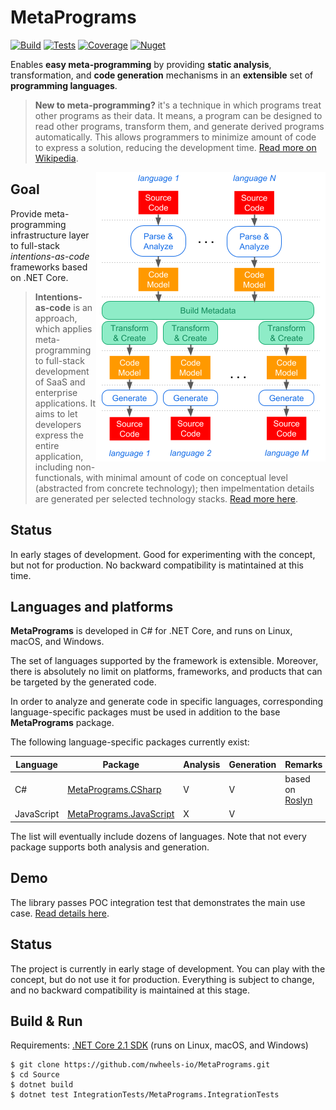 MetaPrograms
=====

[![Build](https://img.shields.io/appveyor/ci/felix-b/metaprograms/master.svg)](https://ci.appveyor.com/project/felix-b/metaprograms)
[![Tests](https://img.shields.io/appveyor/tests/felix-b/metaprograms/master.svg)](https://ci.appveyor.com/project/felix-b/metaprograms)
[![Coverage](https://img.shields.io/codecov/c/github/nwheels-io/metaprograms/master.svg)](https://codecov.io/gh/nwheels-io/MetaPrograms)
[![Nuget](https://img.shields.io/nuget/vpre/MetaPrograms.svg)](http://www.nuget.org/packages/MetaPrograms/)

Enables **easy meta-programming** by providing **static analysis**, transformation, and **code generation** mechanisms in an **extensible** set of **programming languages**.

> **New to meta-programming?** it's a technique in which programs treat other programs as their data. It means, a program can be designed to read other programs, transform them, and generate derived programs automatically. This allows programmers to minimize amount of code to express a solution, reducing the development time. [Read more on Wikipedia](https://en.wikipedia.org/wiki/Metaprogramming).

<img align="right" width="367" height="463" src="Docs/concept-flow-narrow.png">

## Goal

Provide meta-programming infrastructure layer to full-stack _intentions-as-code_ frameworks based on .NET Core.

> **Intentions-as-code** is an approach, which applies meta-programming to full-stack development of SaaS and enterprise applications. It aims to let developers express the entire application, including non-functionals, with minimal amount of code on conceptual level (abstracted from concrete technology); then impelmentation details are generated per selected technology stacks. [Read more here](Docs/intentions-as-code.md).

## Status

In early stages of development. Good for experimenting with the concept, but not for production. No backward compatibility is matintained at this time. 

## Languages and platforms

**MetaPrograms** is developed in C# for .NET Core, and runs on Linux, macOS, and Windows. 

The set of languages supported by the framework is extensible. Moreover, there is absolutely no limit on platforms, frameworks, and products that can be targeted by the generated code.

In order to analyze and generate code in specific languages, corresponding language-specific packages must be used in addition to the base **MetaPrograms** package. 

The following language-specific packages currently exist:

Language|Package|Analysis|Generation|Remarks
---|---|---|---|---
C#|[MetaPrograms.CSharp](Source/MetaPrograms.CSharp)|V|V|based on [Roslyn](https://github.com/dotnet/roslyn)
JavaScript|[MetaPrograms.JavaScript](Source/MetaPrograms.JavaScript)|X|V|

The list will eventually include dozens of languages. Note that not every package supports both analysis and generation.

## Demo

The library passes POC integration test that demonstrates the main use case. [Read details here](Docs/poc.md).

## Status

The project is currently in early stage of development. You can play with the concept, but do not use it for production. Everything is subject to change, and no backward compatibility is maintained at this stage.  

## Build & Run

Requirements: [.NET Core 2.1 SDK](https://www.microsoft.com/net/download/dotnet-core/2.1) (runs on Linux, macOS, and Windows)

```
$ git clone https://github.com/nwheels-io/MetaPrograms.git
$ cd Source
$ dotnet build
$ dotnet test IntegrationTests/MetaPrograms.IntegrationTests
```
